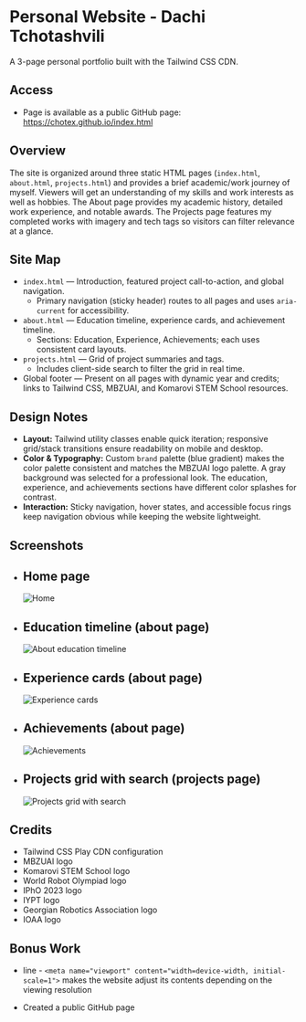 # Personal Website - Dachi Tchotashvili

A 3-page personal portfolio built with the Tailwind CSS CDN. 

## Access
- Page is available as a public GitHub page: https://chotex.github.io/index.html

## Overview
The site is organized around three static HTML pages (`index.html`, `about.html`, `projects.html`) and provides a brief academic/work journey of myself. Viewers will get an understanding of my skills and work interests as well as hobbies. The About page provides my academic history, detailed work experience, and notable awards. The Projects page features my completed works with imagery and tech tags so visitors can filter relevance at a glance.

## Site Map
- `index.html` — Introduction, featured project call-to-action, and global navigation.
  - Primary navigation (sticky header) routes to all pages and uses `aria-current` for accessibility.
- `about.html` — Education timeline, experience cards, and achievement timeline.
  - Sections: Education, Experience, Achievements; each uses consistent card layouts.
- `projects.html` — Grid of project summaries and tags.
  - Includes client-side search to filter the grid in real time.
- Global footer — Present on all pages with dynamic year and credits; links to Tailwind CSS, MBZUAI, and Komarovi STEM School resources.

## Design Notes
- **Layout:** Tailwind utility classes enable quick iteration; responsive grid/stack transitions ensure readability on mobile and desktop.
- **Color & Typography:** Custom `brand` palette (blue gradient) makes the color palette consistent and matches the MBZUAI logo palette. A gray background was selected for a professional look. The education, experience, and achievements sections have different color splashes for contrast.
- **Interaction:** Sticky navigation, hover states, and accessible focus rings keep navigation obvious while keeping the website lightweight.

## Screenshots
- ## Home page
  ![Home](screenshots/scr1.png)
- ## Education timeline (about page)
  ![About education timeline](screenshots/scr2.png)
- ## Experience cards (about page)
  ![Experience cards](screenshots/scr3.png)
- ## Achievements (about page)
  ![Achievements](screenshots/scr4.png)
- ## Projects grid with search (projects page)
  ![Projects grid with search](screenshots/scr5.png)

## Credits
- Tailwind CSS Play CDN configuration
- MBZUAI logo
- Komarovi STEM School logo
- World Robot Olympiad logo
- IPhO 2023 logo 
- IYPT logo
- Georgian Robotics Association logo
- IOAA logo

## Bonus Work

- line - `<meta name="viewport" content="width=device-width, initial-scale=1">`
makes the website adjust its contents depending on the viewing resolution

- Created a public GitHub page
